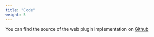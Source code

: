 ```yaml
---
title: "Code"
weight: 5
---
```


You can find the source of the web plugin implementation on [Github](https://github.com/akshithg/TPEncryption)
